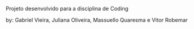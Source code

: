 Projeto desenvolvido para a disciplina de Coding 

by: Gabriel Vieira, Juliana Oliveira, Massuello Quaresma e Vitor Robemar
